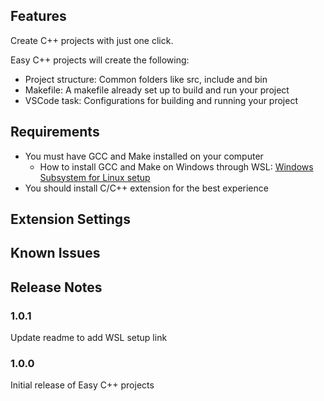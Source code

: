 ## Features

Create C++ projects with just one click.

Easy C++ projects will create the following:
- Project structure: Common folders like src, include and bin
- Makefile: A makefile already set up to build and run your project
- VSCode task: Configurations for building and running your project

## Requirements

- You must have GCC and Make installed on your computer
    - How to install GCC and Make on Windows through WSL: [Windows Subsystem for Linux setup](https://github.com/acharluk/UsefulStuff/blob/master/windows/setup_wsl.md)
- You should install C/C++ extension for the best experience

## Extension Settings

## Known Issues

## Release Notes

### 1.0.1

Update readme to add WSL setup link

### 1.0.0

Initial release of Easy C++ projects